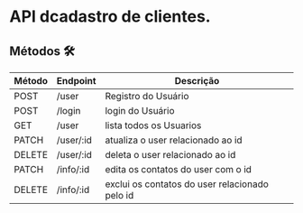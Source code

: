 # API dcadastro de clientes.

## Métodos 🛠️

| Método | Endpoint | Descrição |
|---|---|---|
|POST|	/user	|Registro do Usuário|
|POST|	/login	|login do Usuário|
|GET |	/user	|lista todos os Usuarios|	
|PATCH|	/user/:id|	atualiza o user relacionado ao id	
|DELETE|/user/:id|	deleta o user relacionado ao id	
|PATCH| /info/:id|	edita os contatos do user com o id	
|DELETE| /info/:id|	exclui os contatos do user relacionado pelo  id	